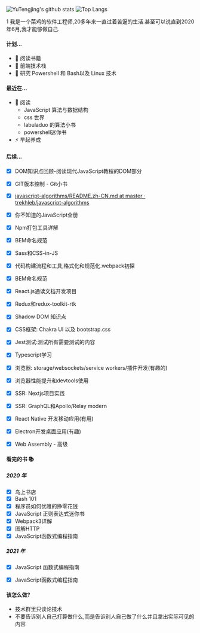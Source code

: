 ![YuTengjing's github stats](https://github-readme-stats.vercel.app/api?username=youyiqin&show_icons=true)
![Top Langs](https://github-readme-stats.vercel.app/api/top-langs/?username=youyiqin&layout=compact)


1
我是一个菜鸡的软件工程师,20多年来一直过着苦逼的生活.甚至可以说直到2020年6月,我才能够做自己.



#### 计划...

- :book: 阅读书籍
- :dart: 前端技术栈
- :dart: 研究 Powershell 和 Bash以及 Linux 技术



#### 最近在...

- :book:  阅读
  - JavaScript 算法与数据结构
  - css 世界
  - labuladuo 的算法小书
  - powershell迷你书
- ⚡  早起养成



#### 后续...

- [x] DOM知识点回顾-阅读现代JavaScript教程的DOM部分
- [x] GIT版本控制 - Git小书
- [x] [javascript-algorithms/README.zh-CN.md at master · trekhleb/javascript-algorithms](https://github.com/trekhleb/javascript-algorithms/blob/master/README.zh-CN.md)
- [x] 你不知道的JavaScript全册
- [x] Npm打包工具详解
- [x] BEM命名规范
- [x] Sass和CSS-in-JS
- [x] 代码构建流程和工具,格式化和规范化.webpack初探
- [x] BEM命名规范
- [x] React.js通读文档开发项目
- [x] Redux和redux-toolkit-rtk
- [x] Shadow DOM 知识点
- [x] CSS框架: Chakra UI 以及 bootstrap.css
- [x] Jest测试:测试所有需要测试的内容
- [x] Typescript学习
- [x] 浏览器: storage/websockets/service workers/插件开发(有趣的)
- [x] 浏览器性能提升和devtools使用
- [x] SSR: Nextjs项目实践
- [x] SSR: GraphQL和Apollo/Relay modern
- [x] React Native 开发移动应用(有用)
- [x] Electron开发桌面应用(有趣)
- [x] Web Assembly - 高级


#### 看完的书 📚

##### 2020 年

- [x] 岛上书店
- [x] Bash 101
- [x] 程序员如何优雅的挣零花钱 
- [x] JavaScript 正则表达式迷你书 
- [x] Webpack3详解
- [x] 图解HTTP
- [x] JavaScript函数式编程指南

##### 2021 年

- [x] JavaScript 函数式编程指南 
- [x] JavaScript函数式编程指南


#### 该怎么做?

- 技术群里只谈论技术
- 不要告诉别人自己打算做什么,而是告诉别人自己做了什么并且拿出实际可见的内容

